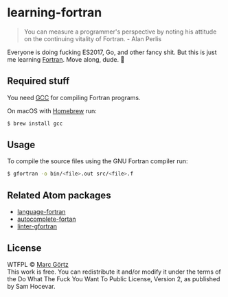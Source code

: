 # learning-fortran

> You can measure a programmer's perspective by noting his attitude on the continuing vitality of Fortran. - Alan Perlis

Everyone is doing fucking ES2017, Go, and other fancy shit.
But this is just me learning [Fortran](https://en.wikipedia.org/wiki/Fortran).
Move along, dude. :wave:

## Required stuff

You need [GCC](https://gcc.gnu.org/) for compiling Fortran programs.

On macOS with [Homebrew](https://brew.sh/) run:

```bash
$ brew install gcc
```

## Usage

To compile the source files using the GNU Fortran compiler run:

```bash
$ gfortran -o bin/<file>.out src/<file>.f
```

## Related Atom packages

* [language-fortran](https://atom.io/packages/language-fortran)
* [autocomplete-fortan](https://atom.io/packages/autocomplete-fortran)
* [linter-gfortran](https://atom.io/packages/linter-gfortran)

## License

WTFPL © [Marc Görtz](https://marcgoertz.de/)  
This work is free. You can redistribute it and/or modify it under the
terms of the Do What The Fuck You Want To Public License, Version 2,
as published by Sam Hocevar.
